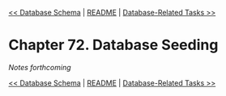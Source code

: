 [&lt;&lt; Database Schema](ch71-database-schema.md) | [README](README.md) | [Database-Related Tasks &gt;&gt;](ch73-database-related-tasks.md)

# Chapter 72. Database Seeding

*Notes forthcoming*

[&lt;&lt; Database Schema](ch71-database-schema.md) | [README](README.md) | [Database-Related Tasks &gt;&gt;](ch73-database-related-tasks.md)